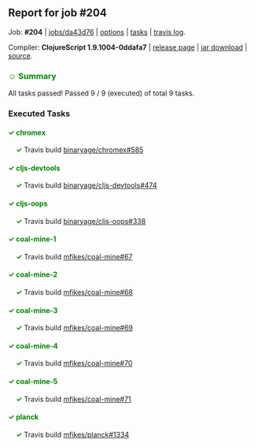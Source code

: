 ## Report for job #204

Job: **#204** | [jobs/da43d76](https://github.com/cljs-oss/canary/commit/da43d76a6d894563946f34c8689a7b41b033fb77) | [options](options.edn) | [tasks](tasks.edn) | [travis log](https://travis-ci.org/cljs-oss/canary/builds/324833851).

Compiler: **ClojureScript 1.9.1004-0ddafa7** | [release page](https://github.com/cljs-oss/canary/releases/tag/r1.9.1004-0ddafa7) | [jar download](https://github.com/cljs-oss/canary/releases/download/r1.9.1004-0ddafa7/clojurescript-1.9.1004-0ddafa7.jar) | [source](https://github.com/clojure/clojurescript/commit/0ddafa7792efa1ef885b10c96f171a704890e7d7).

### <b style='color:green'>☺ Summary</b>

All tasks passed! Passed 9 / 9 (executed) of total 9 tasks.

### Executed Tasks

#### <b style='color:green'>&#x2713; chromex</b>
&nbsp;&nbsp;&nbsp;&nbsp;<b style='color:green'>&#x2713;</b> Travis build [binaryage/chromex#585](https://travis-ci.org/binaryage/chromex/builds/324834864)<br>

#### <b style='color:green'>&#x2713; cljs-devtools</b>
&nbsp;&nbsp;&nbsp;&nbsp;<b style='color:green'>&#x2713;</b> Travis build [binaryage/cljs-devtools#474](https://travis-ci.org/binaryage/cljs-devtools/builds/324834877)<br>

#### <b style='color:green'>&#x2713; cljs-oops</b>
&nbsp;&nbsp;&nbsp;&nbsp;<b style='color:green'>&#x2713;</b> Travis build [binaryage/cljs-oops#338](https://travis-ci.org/binaryage/cljs-oops/builds/324834879)<br>

#### <b style='color:green'>&#x2713; coal-mine-1</b>
&nbsp;&nbsp;&nbsp;&nbsp;<b style='color:green'>&#x2713;</b> Travis build [mfikes/coal-mine#67](https://travis-ci.org/mfikes/coal-mine/builds/324834881)<br>

#### <b style='color:green'>&#x2713; coal-mine-2</b>
&nbsp;&nbsp;&nbsp;&nbsp;<b style='color:green'>&#x2713;</b> Travis build [mfikes/coal-mine#68](https://travis-ci.org/mfikes/coal-mine/builds/324834885)<br>

#### <b style='color:green'>&#x2713; coal-mine-3</b>
&nbsp;&nbsp;&nbsp;&nbsp;<b style='color:green'>&#x2713;</b> Travis build [mfikes/coal-mine#69](https://travis-ci.org/mfikes/coal-mine/builds/324834889)<br>

#### <b style='color:green'>&#x2713; coal-mine-4</b>
&nbsp;&nbsp;&nbsp;&nbsp;<b style='color:green'>&#x2713;</b> Travis build [mfikes/coal-mine#70](https://travis-ci.org/mfikes/coal-mine/builds/324834893)<br>

#### <b style='color:green'>&#x2713; coal-mine-5</b>
&nbsp;&nbsp;&nbsp;&nbsp;<b style='color:green'>&#x2713;</b> Travis build [mfikes/coal-mine#71](https://travis-ci.org/mfikes/coal-mine/builds/324834903)<br>

#### <b style='color:green'>&#x2713; planck</b>
&nbsp;&nbsp;&nbsp;&nbsp;<b style='color:green'>&#x2713;</b> Travis build [mfikes/planck#1334](https://travis-ci.org/mfikes/planck/builds/324834906)<br>